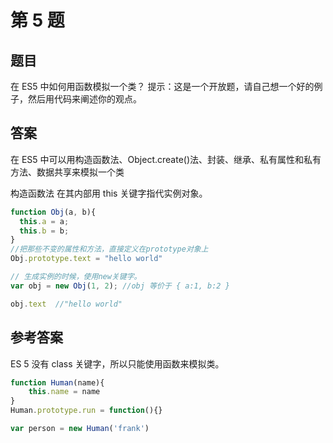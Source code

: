 # 第 5 题
## 题目 
在 ES5 中如何用函数模拟一个类？
提示：这是一个开放题，请自己想一个好的例子，然后用代码来阐述你的观点。

## 答案
在 ES5 中可以用构造函数法、Object.create()法、封装、继承、私有属性和私有方法、数据共享来模拟一个类

构造函数法 在其内部用 this 关键字指代实例对象。
``` javascript
function Obj(a, b){
  this.a = a;
  this.b = b;
}
//把那些不变的属性和方法，直接定义在prototype对象上
Obj.prototype.text = "hello world"

// 生成实例的时候，使用new关键字。
var obj = new Obj(1, 2); //obj 等价于 { a:1, b:2 }

obj.text  //"hello world"
```


## 参考答案
ES 5 没有 class 关键字，所以只能使用函数来模拟类。
``` javascript
function Human(name){
    this.name = name
}
Human.prototype.run = function(){}

var person = new Human('frank')
```